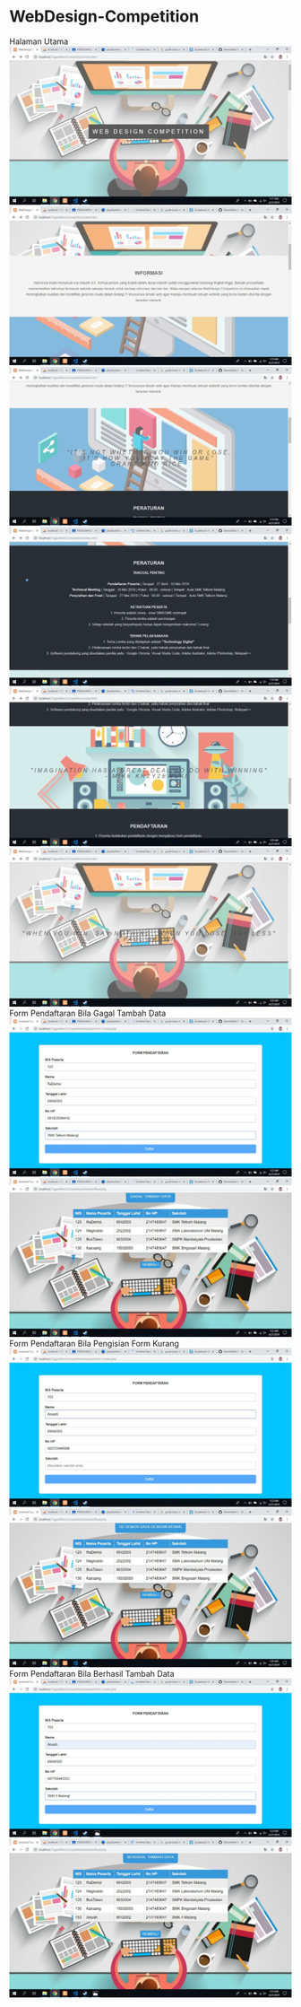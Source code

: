 # WebDesign-Competition
Halaman Utama 
![alt text](https://github.com/DemsiRakhi/WebDesign-Competition/blob/master/TugasAkhir/HalamanUtama1.jpg)
![alt text](https://github.com/DemsiRakhi/WebDesign-Competition/blob/master/TugasAkhir/HalamanUtama2.jpg)
![alt text](https://github.com/DemsiRakhi/WebDesign-Competition/blob/master/TugasAkhir/HalamanUtama3.jpg)
![alt text](https://github.com/DemsiRakhi/WebDesign-Competition/blob/master/TugasAkhir/HalamanUtama4.jpg)
![alt text](https://github.com/DemsiRakhi/WebDesign-Competition/blob/master/TugasAkhir/HalamanUtama5.jpg)
![alt text](https://github.com/DemsiRakhi/WebDesign-Competition/blob/master/TugasAkhir/HalamanUtama7.jpg)
Form Pendaftaran Bila Gagal Tambah Data
![alt text](https://github.com/DemsiRakhi/WebDesign-Competition/blob/master/TugasAkhir/FormPendaftaran1.jpg)
![alt text](https://github.com/DemsiRakhi/WebDesign-Competition/blob/master/TugasAkhir/Read1.jpg)
Form Pendaftaran Bila Pengisian Form Kurang
![alt text](https://github.com/DemsiRakhi/WebDesign-Competition/blob/master/TugasAkhir/FormPendaftaran2.jpg)
![alt text](https://github.com/DemsiRakhi/WebDesign-Competition/blob/master/TugasAkhir/Read2.jpg)
Form Pendaftaran Bila Berhasil Tambah Data
![alt text](https://github.com/DemsiRakhi/WebDesign-Competition/blob/master/TugasAkhir/FormPendaftaran3.jpg)
![alt text](https://github.com/DemsiRakhi/WebDesign-Competition/blob/master/TugasAkhir/Read3.jpg)
